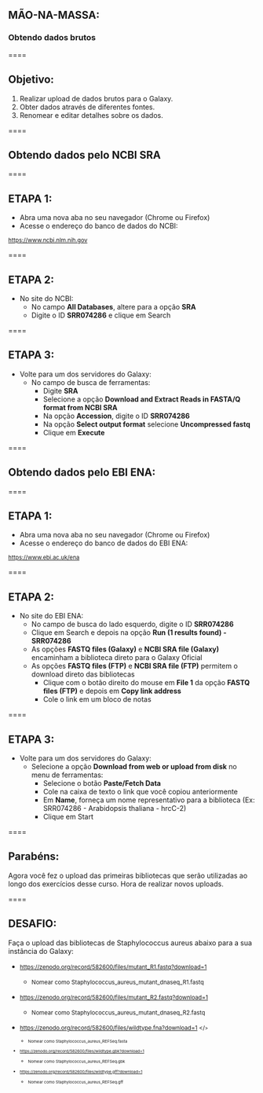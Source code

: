 ## MÃO-NA-MASSA:

### Obtendo dados brutos

====

## Objetivo:

1. Realizar upload de dados brutos para o Galaxy. 
2. Obter dados através de diferentes fontes. 
3. Renomear e editar detalhes sobre os dados.

====

## Obtendo dados pelo NCBI SRA

====

## ETAPA 1:

- Abra uma nova aba no seu navegador (Chrome ou Firefox)
- Acesse o endereço do banco de dados do NCBI:

<small> https://www.ncbi.nlm.nih.gov </small>

====

## ETAPA 2:

- No site do NCBI:
  - No campo **All Databases**, altere para a opção **SRA**
  - Digite o ID **SRR074286** e clique em Search
  
====

## ETAPA 3:

- Volte para um dos servidores do Galaxy:
  - No campo de busca de ferramentas:
    - Digite **SRA**
    - Selecione a opção **Download and Extract Reads in FASTA/Q format from NCBI SRA**
    - Na opção **Accession**, digite o ID **SRR074286**
    - Na opção **Select output format** selecione **Uncompressed fastq**
    - Clique em **Execute**

====

## Obtendo dados pelo EBI ENA:

====

## ETAPA 1:

- Abra uma nova aba no seu navegador (Chrome ou Firefox)
- Acesse o endereço do banco de dados do EBI ENA:

<small> https://www.ebi.ac.uk/ena </small>

====

## ETAPA 2:

- No site do EBI ENA:
  - No campo de busca do lado esquerdo, digite o ID **SRR074286**
  - Clique em Search e depois na opção **Run (1 results found) - SRR074286**
  - As opções **FASTQ files (Galaxy)** e **NCBI SRA file (Galaxy)** encaminham a biblioteca direto para o Galaxy Oficial
  - As opções **FASTQ files (FTP)** e **NCBI SRA file (FTP)** permitem o download direto das bibliotecas
    - Clique com o botão direito do mouse em **File 1** da opção **FASTQ files (FTP)** e depois em **Copy link address**
    - Cole o link em um bloco de notas
  
====

## ETAPA 3:

- Volte para um dos servidores do Galaxy:
  - Selecione a opção **Download from web or upload from disk** no menu de ferramentas:
    - Selecione o botão **Paste/Fetch Data**
    - Cole na caixa de texto o link que você copiou anteriormente
    - Em **Name**, forneça um nome representativo para a biblioteca (Ex: SRR074286 - Arabidopsis thaliana - hrcC-2)
    - Clique em Start
    
====

## Parabéns:

Agora você fez o upload das primeiras bibliotecas que serão utilizadas ao longo dos exercícios desse curso. Hora de realizar novos uploads.

====

## DESAFIO:

Faça o upload das bibliotecas de Staphylococcus aureus abaixo para a sua instância do Galaxy:

- <small> https://zenodo.org/record/582600/files/mutant_R1.fastq?download=1 </small>
  - <small> Nomear como Staphylococcus_aureus_mutant_dnaseq_R1.fastq </small>

- <small> https://zenodo.org/record/582600/files/mutant_R2.fastq?download=1 </small>
  - <small> Nomear como Staphylococcus_aureus_mutant_dnaseq_R2.fastq </small>

- <small> https://zenodo.org/record/582600/files/wildtype.fna?download=1 </<small>>
  - <small> Nomear como Staphylococcus_aureus_REFSeq.fasta </small>

- <small> https://zenodo.org/record/582600/files/wildtype.gbk?download=1 </small>
  - <small> Nomear como Staphylococcus_aureus_REFSeq.gbk </small>

- <small> https://zenodo.org/record/582600/files/wildtype.gff?download=1 </small>
  - <small> Nomear como Staphylococcus_aureus_REFSeq.gff </small>


